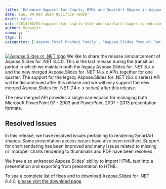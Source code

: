 ```yaml
---
title: 'Enhanced Support for Charts, HTML and SmartArt Shapes in Aspose.Slides for .NET 8.4.0'
date: Tue, 04 Mar 2014 05:17:39 +0000
draft: false
url: /2014/03/04/support-for-charts-html-and-smartart-shapes-is-enhanced-in-aspose.slides-for-.net-8.4.0/
author: Mudassir
summary: ''
tags: []
categories: ['Aspose.Total Product Family', 'Aspose.Slides Product Family']
---
```


[![][1]](https://blog.aspose.com/wp-content/uploads/sites/2/2013/08/aspose-Slides-for-net_100.png) We like to share the release announcement of Aspose.Slides for .NET 8.4.0. This is the last release during the transition period in which we maintain both the legacy Aspose.Slides for .NET 8.x.x and the new merged Aspose.Slides for .NET 14.x.x APIs together for one quarter. The support for the legacy Aspose.Slides for .NET (8.x.x series) API will be discontinued after this release and we will only support the new merged Aspose.Slides for .NET (14.x .x series) after this release.

The new merged API provides a single namespace for managing both Microsoft PowerPoint 97 - 2003 and PowerPoint 2007 - 2013 presentation formats.

## Resolved Issues

In this release, we have resolved issues pertaining to rendering SmartArt shapes. Some presentation access issues have also been rectified. Support for chart rendering has been improved and many issues related to missing or improper charts rendering to thumbnails and PDF have been resolved.

We have also enhanced Aspose.Slides' ability to import HTML text into a presentation and exporting from presentation to HTML.

To see a complete list of fixes and to download Aspose.Slides for .NET 8.4.0, [please visit the download page][2].




[1]: https://blog.aspose.com/wp-content/uploads/sites/2/2013/08/aspose-Slides-for-net_100.png "Aspose.Slides or .NET logo"
[2]: http://www.aspose.com/community/files/51/.net-components/aspose.slides-for-.net/default.aspx




